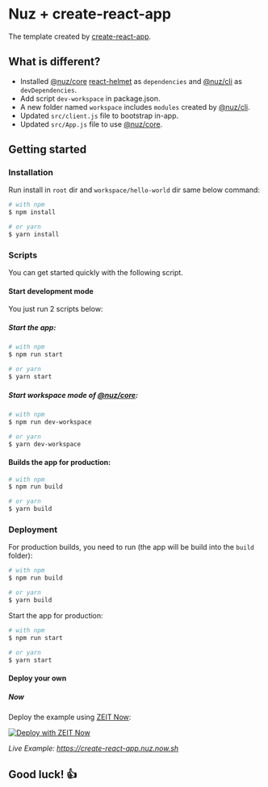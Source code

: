 # Nuz + create-react-app

The template created by [create-react-app](https://www.npmjs.com/package/create-react-app).

## What is different?

- Installed [@nuz/core](https://github.com/nuz-app/nuz/tree/develop/packages/nuz-core) [react-helmet](https://www.npmjs.com/package/react-helmet) as `dependencies` and [@nuz/cli](https://github.com/nuz-app/nuz/tree/develop/packages/nuz-cli) as `devDependencies`.
- Add script `dev-workspace` in package.json.
- A new folder named `workspace` includes `modules` created by [@nuz/cli](https://github.com/nuz-app/nuz/tree/develop/packages/nuz-cli).
- Updated `src/client.js` file to bootstrap in-app.
- Updated `src/App.js` file to use [@nuz/core](https://github.com/nuz-app/nuz/tree/develop/packages/nuz-core).

## Getting started

### Installation

Run install in `root` dir and `workspace/hello-world` dir same below command:
```sh
# with npm
$ npm install

# or yarn
$ yarn install
```

### Scripts

You can get started quickly with the following script.

#### Start development mode

You just run 2 scripts below:

##### Start the app:
```sh
# with npm
$ npm run start

# or yarn
$ yarn start
```

##### Start workspace mode of [@nuz/core](https://github.com/nuz-app/nuz/tree/develop/packages/nuz-core):
```sh
# with npm
$ npm run dev-workspace

# or yarn
$ yarn dev-workspace
```

#### Builds the app for production:
```sh
# with npm
$ npm run build

# or yarn
$ yarn build
```


### Deployment

For production builds, you need to run (the app will be build into the `build` folder):
```sh
# with npm
$ npm run build

# or yarn
$ yarn build
```

Start the app for production:
```sh
# with npm
$ npm run start

# or yarn
$ yarn start
```

#### Deploy your own

##### Now

Deploy the example using [ZEIT Now](https://zeit.co/now):

[![Deploy with ZEIT Now](https://zeit.co/button)](https://zeit.co/import/project?template=https://github.com/nuz-app/nuz/tree/develop/examples/apps/create-react-app)

_Live Example: https://create-react-app.nuz.now.sh_

## Good luck! 👍

